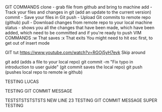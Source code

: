 
GIT COMMANDS
    clone - grab file from github and bring to machine
    add - Track your files and changes in git (add an update to the current version)
    commit - Save your files in Git
    push - Upload Git commits to remote repo (github)
    pull - Download changes from remote repo to your local machine
    status - shows you all the changes that have been made, which have been added, which need to be committed and if you're ready to push
VIM COMMANDS
    :w
        That saves
    :x
        That exits
    You might need to hit esc first, to get out of insert mode

GIT tut https://www.youtube.com/watch?v=RGOj5yH7evk
Skip around

git add (adds a file to your local repo)
git commit -m "Fix typo in introduction to user guide" (git commit saves the local repo)
git push (pushes local repo to remote ie github)

TESTING LUCAS

TESTING GIT COMMIT MESSAGE


TESTSTSTSTSTSTS
NEW LINE 23
TESTING GIT COMMIT MESSAGE
SUPER TESTING

